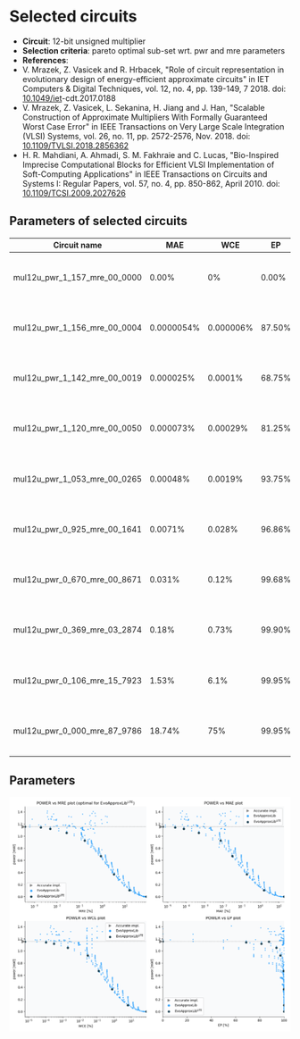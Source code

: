 
Selected circuits
===================
 - **Circuit**: 12-bit unsigned multiplier
 - **Selection criteria**: pareto optimal sub-set wrt. pwr and mre parameters
 - **References**: 
  - V. Mrazek, Z. Vasicek and R. Hrbacek, "Role of circuit representation in evolutionary design of energy-efficient approximate circuits" in IET Computers & Digital Techniques, vol. 12, no. 4, pp. 139-149, 7 2018. doi: [10.1049/iet](https://dx.doi.org/10.1049/iet)-cdt.2017.0188
  - V. Mrazek, Z. Vasicek, L. Sekanina, H. Jiang and J. Han, "Scalable Construction of Approximate Multipliers With Formally Guaranteed Worst Case Error" in IEEE Transactions on Very Large Scale Integration (VLSI) Systems, vol. 26, no. 11, pp. 2572-2576, Nov. 2018. doi: [10.1109/TVLSI.2018.2856362](https://dx.doi.org/10.1109/TVLSI.2018.2856362)
  - H. R. Mahdiani, A. Ahmadi, S. M. Fakhraie and C. Lucas, "Bio-Inspired Imprecise Computational Blocks for Efficient VLSI Implementation of Soft-Computing Applications" in IEEE Transactions on Circuits and Systems I: Regular Papers, vol. 57, no. 4, pp. 850-862, April 2010. doi: [10.1109/TCSI.2009.2027626](https://dx.doi.org/10.1109/TCSI.2009.2027626)


Parameters of selected circuits
----------------------------

| Circuit name | MAE | WCE | EP | MRE | MSE | Download |
| --- |  --- | --- | --- | --- | --- | --- | 
| mul12u_pwr_1_157_mre_00_0000 | 0.00% | 0% | 0.00% | 0% | 0.00 |  [[Verilog generic](mul12u_pwr_1_157_mre_00_0000_gen.v)] [[Verilog PDK45](mul12u_pwr_1_157_mre_00_0000_pdk45.v)]  [[C](mul12u_pwr_1_157_mre_00_0000.c)] |
| mul12u_pwr_1_156_mre_00_0004 | 0.0000054% | 0.000006% | 87.50% | 0.00038% | 0.90 |  [[Verilog generic](mul12u_pwr_1_156_mre_00_0004_gen.v)] [[Verilog PDK45](mul12u_pwr_1_156_mre_00_0004_pdk45.v)]  [[C](mul12u_pwr_1_156_mre_00_0004.c)] |
| mul12u_pwr_1_142_mre_00_0019 | 0.000025% | 0.0001% | 68.75% | 0.0019% | 34.25 |  [[Verilog generic](mul12u_pwr_1_142_mre_00_0019_gen.v)] [[Verilog PDK45](mul12u_pwr_1_142_mre_00_0019_pdk45.v)]  [[C](mul12u_pwr_1_142_mre_00_0019.c)] |
| mul12u_pwr_1_120_mre_00_0050 | 0.000073% | 0.00029% | 81.25% | 0.005% | 248.25 |  [[Verilog generic](mul12u_pwr_1_120_mre_00_0050_gen.v)] [[Verilog PDK45](mul12u_pwr_1_120_mre_00_0050_pdk45.v)]  [[C](mul12u_pwr_1_120_mre_00_0050.c)] |
| mul12u_pwr_1_053_mre_00_0265 | 0.00048% | 0.0019% | 93.75% | 0.026% | 9158.25 |  [[Verilog generic](mul12u_pwr_1_053_mre_00_0265_gen.v)] [[Verilog PDK45](mul12u_pwr_1_053_mre_00_0265_pdk45.v)]  [[C](mul12u_pwr_1_053_mre_00_0265.c)] |
| mul12u_pwr_0_925_mre_00_1641 | 0.0071% | 0.028% | 96.86% | 0.16% | 3161102.25 |  [[Verilog generic](mul12u_pwr_0_925_mre_00_1641_gen.v)] [[Verilog PDK45](mul12u_pwr_0_925_mre_00_1641_pdk45.v)]  [[C](mul12u_pwr_0_925_mre_00_1641.c)] |
| mul12u_pwr_0_670_mre_00_8671 | 0.031% | 0.12% | 99.68% | 0.87% | 32042894.25 |  [[Verilog generic](mul12u_pwr_0_670_mre_00_8671_gen.v)] [[Verilog PDK45](mul12u_pwr_0_670_mre_00_8671_pdk45.v)]  [[C](mul12u_pwr_0_670_mre_00_8671.c)] |
| mul12u_pwr_0_369_mre_03_2874 | 0.18% | 0.73% | 99.90% | 3.3% | 1214823310.17 |  [[Verilog generic](mul12u_pwr_0_369_mre_03_2874_gen.v)] [[Verilog PDK45](mul12u_pwr_0_369_mre_03_2874_pdk45.v)]  [[C](mul12u_pwr_0_369_mre_03_2874.c)] |
| mul12u_pwr_0_106_mre_15_7923 | 1.53% | 6.1% | 99.95% | 16% | 92062712716.70 |  [[Verilog generic](mul12u_pwr_0_106_mre_15_7923_gen.v)] [[Verilog PDK45](mul12u_pwr_0_106_mre_15_7923_pdk45.v)]  [[C](mul12u_pwr_0_106_mre_15_7923.c)] |
| mul12u_pwr_0_000_mre_87_9786 | 18.74% | 75% | 99.95% | 88% | 15865376115631.70 |  [[Verilog generic](mul12u_pwr_0_000_mre_87_9786_gen.v)] [[Verilog PDK45](mul12u_pwr_0_000_mre_87_9786_pdk45.v)]  [[C](mul12u_pwr_0_000_mre_87_9786.c)] |
    
Parameters
--------------
![Parameters figure](fig.png)
             
